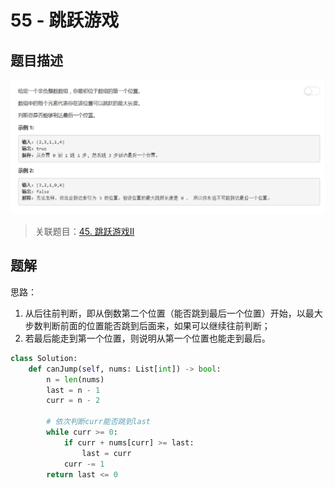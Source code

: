 # 55 - 跳跃游戏

## 题目描述
![problem](images/55.png)

>关联题目：[45. 跳跃游戏II](https://github.com/Rosevil1874/LeetCode/tree/master/Python-Solution/45_Jump-Game-II)

## 题解

思路：
1. 从后往前判断，即从倒数第二个位置（能否跳到最后一个位置）开始，以最大步数判断前面的位置能否跳到后面来，如果可以继续往前判断；
2. 若最后能走到第一个位置，则说明从第一个位置也能走到最后。

```python
class Solution:
    def canJump(self, nums: List[int]) -> bool:
        n = len(nums)
        last = n - 1
        curr = n - 2
        
        # 依次判断curr能否跳到last
        while curr >= 0:
            if curr + nums[curr] >= last:
                last = curr
            curr -= 1
        return last <= 0
```
